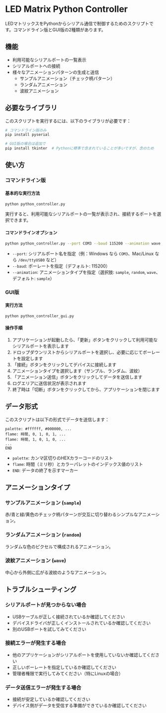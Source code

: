# LED Matrix Python Controller

LEDマトリックスをPythonからシリアル通信で制御するためのスクリプトです。コマンドライン版とGUI版の2種類があります。

## 機能

- 利用可能なシリアルポートの一覧表示
- シリアルポートへの接続
- 様々なアニメーションパターンの生成と送信
  - サンプルアニメーション（チェック柄パターン）
  - ランダムアニメーション
  - 波紋アニメーション

## 必要なライブラリ

このスクリプトを実行するには、以下のライブラリが必要です：

```bash
# コマンドライン版のみ
pip install pyserial

# GUI版の場合は追加で
pip install tkinter  # Pythonに標準で含まれていることが多いですが、念のため
```

## 使い方

### コマンドライン版

#### 基本的な実行方法

```bash
python python_controller.py
```

実行すると、利用可能なシリアルポートの一覧が表示され、接続するポートを選択できます。

#### コマンドラインオプション

```bash
python python_controller.py --port COM3 --baud 115200 --animation wave
```

- `--port`: シリアルポート名を指定（例：Windows なら `COM3`、Mac/Linux なら `/dev/ttyUSB0` など）
- `--baud`: ボーレートを指定（デフォルト: 115200）
- `--animation`: アニメーションタイプを指定（選択肢: `sample`, `random`, `wave`、デフォルト: `sample`）

### GUI版

#### 実行方法

```bash
python python_controller_gui.py
```

#### 操作手順

1. アプリケーションが起動したら、「更新」ボタンをクリックして利用可能なシリアルポートを表示します
2. ドロップダウンリストからシリアルポートを選択し、必要に応じてボーレートを設定します
3. 「接続」ボタンをクリックしてデバイスに接続します
4. アニメーションタイプを選択します（サンプル、ランダム、波紋）
5. 「アニメーション送信」ボタンをクリックしてデータを送信します
6. ログエリアに送信状況が表示されます
7. 終了時は「切断」ボタンをクリックしてから、アプリケーションを閉じます

## データ形式

このスクリプトは以下の形式でデータを送信します：

```
palette: #ffffff, #000000, ...
flame: 時間, 0, 1, 0, 1, ...
flame: 時間, 1, 0, 1, 0, ...
...
END
```

- `palette`: カンマ区切りのHEXカラーコードのリスト
- `flame`: 時間（ミリ秒）とカラーパレットのインデックス値のリスト
- `END`: データの終了を示すマーカー

## アニメーションタイプ

### サンプルアニメーション (`sample`)

赤/青と緑/黄色のチェック柄パターンが交互に切り替わるシンプルなアニメーション。

### ランダムアニメーション (`random`)

ランダムな色のピクセルで構成されるアニメーション。

### 波紋アニメーション (`wave`)

中心から外側に広がる波紋のようなアニメーション。

## トラブルシューティング

### シリアルポートが見つからない場合

- USBケーブルが正しく接続されているか確認してください
- デバイスドライバが正しくインストールされているか確認してください
- 別のUSBポートを試してみてください

### 接続エラーが発生する場合

- 他のアプリケーションがシリアルポートを使用していないか確認してください
- 正しいボーレートを指定しているか確認してください
- 管理者権限で実行してみてください（特にLinuxの場合）

### データ送信エラーが発生する場合

- 接続が安定しているか確認してください
- デバイス側がデータを受信する準備ができているか確認してください
